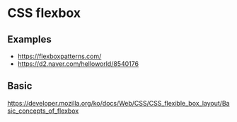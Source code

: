 # CSS flexbox

## Examples

- <https://flexboxpatterns.com/>
- <https://d2.naver.com/helloworld/8540176>

## Basic

<https://developer.mozilla.org/ko/docs/Web/CSS/CSS_flexible_box_layout/Basic_concepts_of_flexbox>
